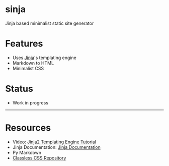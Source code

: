 # sinja
Jinja based minimalist static site generator

# Features

- Uses [Jinja](https://jinja.palletsprojects.com/en/3.1.x/)'s templating engine
- Markdown to HTML
- Minimalist CSS

# Status

- Work in progress

---

# Resources

- Video: [Jinja2 Templating Engine Tutorial](https://www.youtube.com/watch?v=bxhXQG1qJPM)
- Jinja Documentation: [Jinja Documentation](https://jinja.palletsprojects.com/en/3.1.x/)
- Py Markdown
- [Classless CSS Repository](https://github.com/dbohdan/classless-css)
